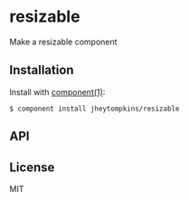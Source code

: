 
# resizable

  Make a resizable component

## Installation

  Install with [component(1)](http://component.io):

    $ component install jheytompkins/resizable

## API



## License

  MIT
